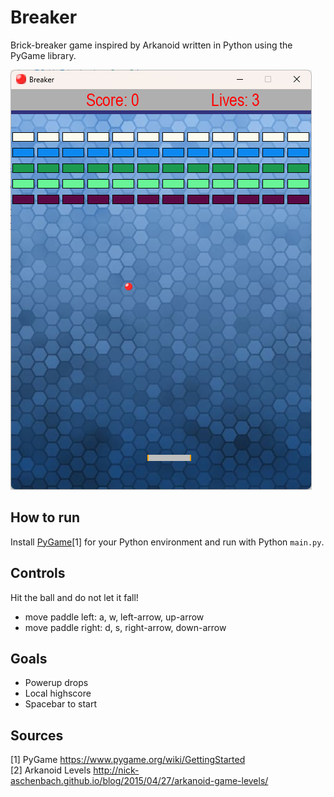 # Breaker
Brick-breaker game inspired by Arkanoid written in Python using the PyGame library.

![Gameplay Demo](gameplay.png)

## How to run
Install [PyGame](https://www.pygame.org/wiki/GettingStarted)[1] for your Python environment and run with Python `main.py`.

## Controls
Hit the ball and do not let it fall!
- move paddle left: a, w, left-arrow, up-arrow
- move paddle right: d, s, right-arrow, down-arrow

## Goals
- Powerup drops
- Local highscore
- Spacebar to start

## Sources
[1] PyGame https://www.pygame.org/wiki/GettingStarted  
[2] Arkanoid Levels http://nick-aschenbach.github.io/blog/2015/04/27/arkanoid-game-levels/
